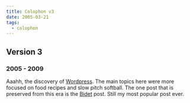 ```yaml
---
title: Colophon v3
date: 2005-03-21
tags:
  - colophon
---
```


## Version 3

### 2005 - 2009

Aaahh, the discovery of [Wordpress](https://wordpress.org/). The main topics here were more focused on food recipes and slow pitch softball. The one post that is preserved from this era is the [Bidet](/posts/bidet) post. Still my most popular post ever.
